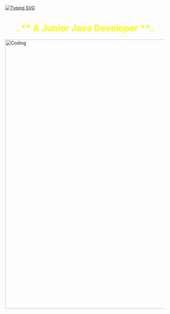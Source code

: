 [![Typing SVG](https://readme-typing-svg.demolab.com/?lines=Hello+There+!!!+I'm+Mohamad+Beigi)](https://git.io/typing-svg)

<h1 style="text-align: center; color: yellow;">..** A Junior Java Developer **..</h1>

<img align="justify" alt="Coding" width="850" src="https://github.com/mohamadMehdiBeigi/mohamadMehdiBeigi/blob/main/image-asset.gif">
